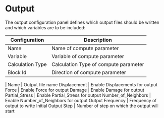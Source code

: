 # Output

The output configuration panel defines which output files should be written and which variables are to be included: 

Configuration | Description
--- | ---
Name | Name of compute parameter
Variable | Variable of compute parameter
Calculation Type | Calculation Type of compute parameter
Block Id | Direction of compute parameter
| 
Name | Output file name
Displacement | Enable Displacements for output
Force | Enable Force for output
Damage | Enable Damage for output
Partial_Stress | Enable Partial_Stress for output
Number_of_Neighbors | Enable Number_of_Neighbors for output
Output Frequency | Frequency of output to write
Initial Output Step | Number of step on which the output will start